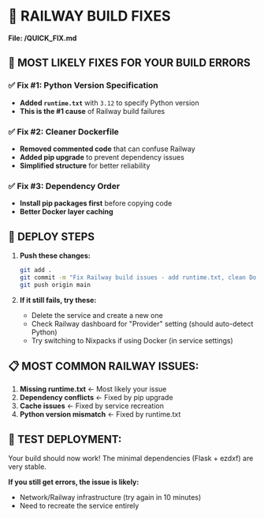 # 🚨 RAILWAY BUILD FIXES

**File: /QUICK_FIX.md**

## 🎯 **MOST LIKELY FIXES FOR YOUR BUILD ERRORS**

### ✅ **Fix #1: Python Version Specification**
- **Added `runtime.txt`** with `3.12` to specify Python version
- **This is the #1 cause** of Railway build failures

### ✅ **Fix #2: Cleaner Dockerfile**
- **Removed commented code** that can confuse Railway
- **Added pip upgrade** to prevent dependency issues
- **Simplified structure** for better reliability

### ✅ **Fix #3: Dependency Order**
- **Install pip packages first** before copying code
- **Better Docker layer caching**

## 🔧 **DEPLOY STEPS**

1. **Push these changes:**
   ```bash
   git add .
   git commit -m "Fix Railway build issues - add runtime.txt, clean Dockerfile"
   git push origin main
   ```

2. **If it still fails, try these:**
   - Delete the service and create a new one
   - Check Railway dashboard for "Provider" setting (should auto-detect Python)
   - Try switching to Nixpacks if using Docker (in service settings)

## 📋 **MOST COMMON RAILWAY ISSUES:**

1. **Missing runtime.txt** ← Most likely your issue
2. **Dependency conflicts** ← Fixed by pip upgrade  
3. **Cache issues** ← Fixed by service recreation
4. **Python version mismatch** ← Fixed by runtime.txt

## 🎯 **TEST DEPLOYMENT:**

Your build should now work! The minimal dependencies (Flask + ezdxf) are very stable.

**If you still get errors, the issue is likely:**
- Network/Railway infrastructure (try again in 10 minutes)
- Need to recreate the service entirely 